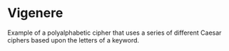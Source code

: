 # Vigenere

Example of a polyalphabetic cipher that uses a series of different Caesar ciphers based upon the letters of a keyword.
